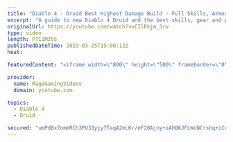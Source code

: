 ```yaml
---
title: "Diablo 4 - Druid Best Highest Damage Build - Full Skills, Armor & Weapons Guide - Tips & Tricks!"
excerpt: "A guide to new Diablo 4 Druid and the best skills, gear and playstyle! Enjoy! Support us on Patreon: http://bit.ly/1FUac4S Hunters ..."
originalUrl: https://youtube.com/watch?v=CIlRkjm_3rw
type: video
length: PT11M35S
publishedDateTime: 2023-03-25T15:00:12Z
heat: 

featuredContent: "<iframe width=\"800\" height=\"500\" frameborder=\"0\" src=\"https://www.youtube.com/embed/CIlRkjm_3rw\" allow=\"accelerometer; autoplay; encrypted-media; gyroscope; picture-in-picture\" allowfullscreen></iframe>"

provider:
  name: RageGamingVideos
  domain: youtube.com

topics:
  - Diablo 4
  - Druid

secured: "umPdBx7omeRCh3PU33yjy7TaqA2eLKr/eF20Ajny+iAhQ6JFLWcNCrshq+iCdYEYNlghx7uWCdNrvL6dt9Tt6OvYfpxvqkl0i5S4Jb0Jpj6ClfEDUKveaHNn0cOX7vVS3YvTuX/dczwLWfpFUnyxLLTTiEgc2LZz1VG9W1IOCl0ATKccavGI/KOXDw86F4RHV5OmmpQEVn9ykZVBP6Md3Ic6r7+vgq+20mRhZXHgWEH7oGEg3J3J5xuVgCgucQPpvGNyDXuEIPHUB4zAOkwlivQh9mp8DMdG0BwwtEzERq8SAB11tPZeVwiqukusSjO9j/OOd82CqkkTPEk6ooRwg5IjYSornrDzGgiWUeAcvAXOU7SA6tJkOrTSf8CtZ/jLxyiqy3vm1QyO1ASel5OG1luipl3sabXJ+UwXJWyQDxg=;7X384gN3YVf8rtqwW6YtHg=="
---
```


